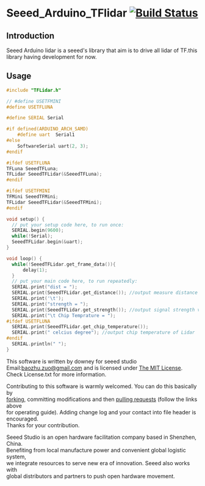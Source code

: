 # Seeed_Arduino_TFlidar  [![Build Status](https://travis-ci.com/Seeed-Studio/Seeed-Arduino-TFlidar.svg?branch=master)](https://travis-ci.com/Seeed-Studio/Seeed-Arduino-TFlidar)

## Introduction
Seeed Arduino lidar is a seeed's library that aim is to drive all lidar of TF.this library having development for now.

## Usage

```c++
#include "TFLidar.h"

// #define USETFMINI
#define USETFLUNA

#define SERIAL Serial

#if defined(ARDUINO_ARCH_SAMD)
    #define uart  Serial1
#else
    SoftwareSerial uart(2, 3);
#endif

#ifdef USETFLUNA
TFLuna SeeedTFLuna;
TFLidar SeeedTFLidar(&SeeedTFLuna);
#endif

#ifdef USETFMINI
TFMini SeeedTFMini;
TFLidar SeeedTFLidar(&SeeedTFMini);
#endif

void setup() {
  // put your setup code here, to run once:
  SERIAL.begin(9600);
  while(!Serial);
  SeeedTFLidar.begin(&uart);
}

void loop() {
  while(!SeeedTFLidar.get_frame_data()){
      delay(1);
  }
  // put your main code here, to run repeatedly:
  SERIAL.print("dist = ");
  SERIAL.print(SeeedTFLidar.get_distance()); //output measure distance value of LiDAR
  SERIAL.print('\t');
  SERIAL.print("strength = ");
  SERIAL.print(SeeedTFLidar.get_strength()); //output signal strength value
  SERIAL.print("\t Chip Temprature = ");
#ifdef USETFLUNA
  SERIAL.print(SeeedTFLidar.get_chip_temperature());
  SERIAL.print(" celcius degree"); //output chip temperature of Lidar
#endif
  SERIAL.println(" ");
}
```


This software is written by downey  for seeed studio<br>
Email:baozhu.zuo@gmail.com
and is licensed under [The MIT License](http://opensource.org/licenses/mit-license.php). Check License.txt for more information.<br>

Contributing to this software is warmly welcomed. You can do this basically by<br>
[forking](https://help.github.com/articles/fork-a-repo), committing modifications and then [pulling requests](https://help.github.com/articles/using-pull-requests) (follow the links above<br>
for operating guide). Adding change log and your contact into file header is encouraged.<br>
Thanks for your contribution.

Seeed Studio is an open hardware facilitation company based in Shenzhen, China. <br>
Benefiting from local manufacture power and convenient global logistic system, <br>
we integrate resources to serve new era of innovation. Seeed also works with <br>
global distributors and partners to push open hardware movement.<br>